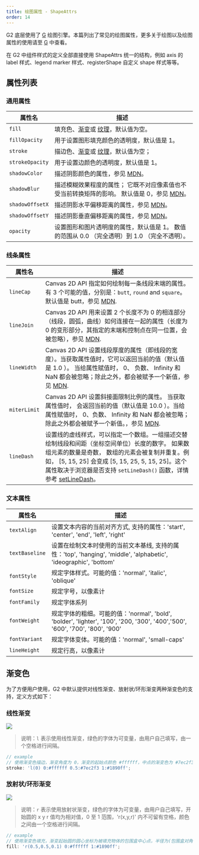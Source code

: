 ```yaml
---
title: 绘图属性 - ShapeAttrs
order: 14
---
```


G2 底层使用了 [G](https://g.antv.vision/zh/docs/api/shape/attrs) 绘图引擎。本篇列出了常见的绘图属性，更多关于绘图以及绘图属性的使用请至 [G](https://g.antv.vision/zh/) 中查看。

在 G2 中组件样式的定义全部直接使用 ShapeAttrs 统一的结构，例如 axis 的 label 样式、legend marker 样式、registerShape 自定义 shape 样式等等。

## 属性列表

### 通用属性

| 属性名          | 描述                                                                                                                                                                                |
| --------------- | --------------------------------------------------------------------------------------------------------------------------------------------------------------------------------- |
| `fill`          | 填充色、[渐变](/zh/docs/api/shape/attrs/#渐变色)或 [纹理](/zh/docs/api/shape/attrs/#纹理)，默认值为空。                                                                                  |
| `fillOpacity`   | 用于设置图形填充颜色的透明度，默认值是 1。                                                                                                                                                     |
| `stroke`        | 描边色、[渐变](/zh/docs/api/shape/attrs/#渐变色)或 [纹理](/zh/docs/api/shape/attrs/#纹理)，默认值为空；                                                                                        |
| `strokeOpacity` | 用于设置边颜色的透明度，默认值是 1。                                                                                                                                                           |
| `shadowColor`   | 描述阴影颜色的属性，参见 [MDN](https://developer.mozilla.org/zh-CN/docs/Web/API/CanvasRenderingContext2D/shadowColor)。                                                            |
| `shadowBlur`    | 描述模糊效果程度的属性； 它既不对应像素值也不受当前转换矩阵的影响。 默认值是 0，参见 [MDN](https://developer.mozilla.org/zh-CN/docs/Web/API/CanvasRenderingContext2D/shadowBlur)。 |
| `shadowOffsetX` | 描述阴影水平偏移距离的属性，参见 [MDN](https://developer.mozilla.org/zh-CN/docs/Web/API/CanvasRenderingContext2D/shadowOffsetX)。                                                  |
| `shadowOffsetY` | 描述阴影垂直偏移距离的属性，参见 [MDN](https://developer.mozilla.org/zh-CN/docs/Web/API/CanvasRenderingContext2D/shadowOffsetY)。                                                  |
| `opacity`       | 设置图形和图片透明度的属性，默认值是 1。 数值的范围从 0.0 （完全透明）到 1.0 （完全不透明）。                                                                                                  |

### 线条属性

| 属性名       | 描述                                                                                                                                                                                                                                                                                                                                                                 |
| ------------ | -------------------------------------------------------------------------------------------------------------------------------------------------------------------------------------------------------------------------------------------------------------------------------------------------------------------------------------------------------------------- |
| `lineCap`    | Canvas 2D API 指定如何绘制每一条线段末端的属性。有 3 个可能的值，分别是：`butt`, `round` and `square`。默认值是 butt，参见 [MDN](https://developer.mozilla.org/zh-CN/docs/Web/API/CanvasRenderingContext2D/lineCap).                                                                                                                                                 |
| `lineJoin`   | Canvas 2D API 用来设置 2 个长度不为 0 的相连部分（线段，圆弧，曲线）如何连接在一起的属性（长度为 0 的变形部分，其指定的末端和控制点在同一位置，会被忽略），参见 [MDN](https://developer.mozilla.org/zh-CN/docs/Web/API/CanvasRenderingContext2D/lineJoin).                                                                                                           |
| `lineWidth`  | Canvas 2D API 设置线段厚度的属性（即线段的宽度）。当获取属性值时，它可以返回当前的值（默认值是 1.0 ）。 当给属性赋值时， 0、 负数、 Infinity 和 NaN 都会被忽略；除此之外，都会被赋予一个新值，参见 [MDN](https://developer.mozilla.org/zh-CN/docs/Web/API/CanvasRenderingContext2D/lineWidth).                                                                       |
| `miterLimit` | Canvas 2D API 设置斜接面限制比例的属性。 当获取属性值时， 会返回当前的值（默认值是 10.0 ）。当给属性赋值时， 0、负数、 Infinity 和 NaN 都会被忽略；除此之外都会被赋予一个新值。，参见 [MDN](https://developer.mozilla.org/zh-CN/docs/Web/API/CanvasRenderingContext2D/miterLimit).                                                                                   |
| `lineDash`   | 设置线的虚线样式，可以指定一个数组。一组描述交替绘制线段和间距（坐标空间单位）长度的数字。 如果数组元素的数量是奇数， 数组的元素会被复制并重复。例如， [5, 15, 25] 会变成 [5, 15, 25, 5, 15, 25]。这个属性取决于浏览器是否支持 `setLineDash()` 函数，详情参考 [setLineDash](https://developer.mozilla.org/zh-CN/docs/Web/API/CanvasRenderingContext2D/setLineDash)。 |

### 文本属性

| 属性名         | 描述                                                                                                                         |
| -------------- | ---------------------------------------------------------------------------------------------------------------------------- |
| `textAlign`    | 设置文本内容的当前对齐方式, 支持的属性：'start', 'center', 'end', 'left', 'right'                                                                              |
| `textBaseline` | 设置在绘制文本时使用的当前文本基线, 支持的属性：'top', 'hanging', 'middle', 'alphabetic', 'ideographic', 'bottom'                                                                            |
| `fontStyle`    | 规定字体样式。可能的值：'normal', 'italic', 'oblique'                                                                        |
| `fontSize`     | 规定字号，以像素计                                                                                                           |
| `fontFamily`   | 规定字体系列                                                                                                                 |
| `fontWeight`   | 规定字体的粗细。可能的值：'normal', 'bold', 'bolder', 'lighter', '100', '200, '300', '400','500', '600', '700', '800', '900' |
| `fontVariant`  | 规定字体变体。可能的值：'normal', 'small-caps'                                                                               |
| `lineHeight`   | 规定行高，以像素计                                                                                                           |

## 渐变色

为了方便用户使用，G2 中默认提供对线性渐变、放射状/环形渐变两种渐变色的支持，定义方式如下：

### 线性渐变

![](https://gw.alipayobjects.com/zos/rmsportal/ElBYXdsTZKFflacOBNtp.png#align=left&display=inline&height=142&originHeight=328&originWidth=1384&status=done&style=none&width=600)

> 说明：`l` 表示使用线性渐变，绿色的字体为可变量，由用户自己填写，由一个空格进行间隔。

```javascript
// example
// 使用渐变色描边，渐变角度为 0，渐变的起始点颜色 #ffffff，中点的渐变色为 #7ec2f3，结束的渐变色为 #1890ff
stroke: 'l(0) 0:#ffffff 0.5:#7ec2f3 1:#1890ff';
```

### 放射状/环形渐变

![](https://gw.alipayobjects.com/zos/rmsportal/fBFocveoeRaeaCCPTaFo.png#align=left&display=inline&height=144&originHeight=408&originWidth=1702&status=done&style=none&width=600)

> 说明：`r` 表示使用放射状渐变，绿色的字体为可变量，由用户自己填写，开始圆的 x y r 值均为相对值，0 至 1 范围，'r(x,y,r)' 内不可留有空格，颜色之间由一个空格进行间隔。

```javascript
// example
// 使用渐变色填充，渐变起始圆的圆心坐标为被填充物体的包围盒中心点，半径为(包围盒对角线长度 / 2) 的 0.1 倍，渐变的起始点颜色 #ffffff，中点的渐变色为 #7ec2f3，结束的渐变色为 #1890ff
fill: 'r(0.5,0.5,0.1) 0:#ffffff 1:#1890ff';
```

